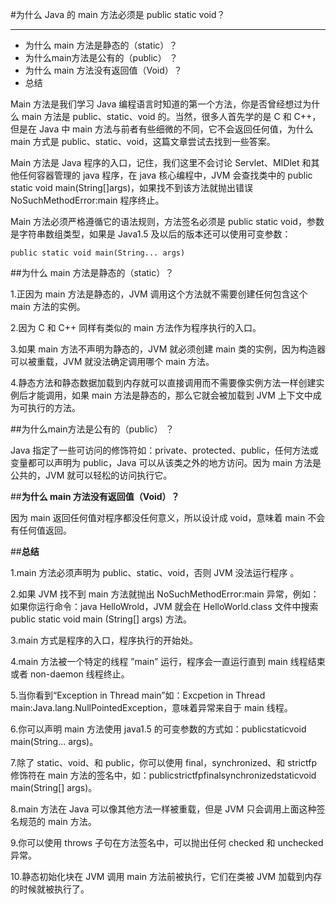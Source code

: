 #为什么 Java 的 main 方法必须是 public static void？

------

- 为什么 main 方法是静态的（static）？
- 为什么main方法是公有的（public） ？
- 为什么 main 方法没有返回值（Void）？
- 总结

Main 方法是我们学习 Java 编程语言时知道的第一个方法，你是否曾经想过为什么 main 方法是 public、static、void 的。当然，很多人首先学的是 C 和 C++，但是在 Java 中 main 方法与前者有些细微的不同，它不会返回任何值，为什么 main 方式是 public、static、void，这篇文章尝试去找到一些答案。

Main 方法是 Java 程序的入口，记住，我们这里不会讨论 Servlet、MIDlet 和其他任何容器管理的 java 程序，在 java 核心编程中，JVM 会查找类中的 public static void main(String[]args)，如果找不到该方法就抛出错误 NoSuchMethodError:main 程序终止。

Main 方法必须严格遵循它的语法规则，方法签名必须是 public static void，参数是字符串数组类型，如果是 Java1.5 及以后的版本还可以使用可变参数：

```
public static void main(String... args)
```

##为什么 main 方法是静态的（static）？

1.正因为 main 方法是静态的，JVM 调用这个方法就不需要创建任何包含这个 main 方法的实例。

2.因为 C 和 C++ 同样有类似的 main 方法作为程序执行的入口。

3.如果 main 方法不声明为静态的，JVM 就必须创建 main 类的实例，因为构造器可以被重载，JVM 就没法确定调用哪个 main 方法。

4.静态方法和静态数据加载到内存就可以直接调用而不需要像实例方法一样创建实例后才能调用，如果 main 方法是静态的，那么它就会被加载到 JVM 上下文中成为可执行的方法。

##为什么main方法是公有的（public） ？

Java 指定了一些可访问的修饰符如：private、protected、public，任何方法或变量都可以声明为 public，Java 可以从该类之外的地方访问。因为 main 方法是公共的，JVM 就可以轻松的访问执行它。

##**为什么 main 方法没有返回值（Void）？**

因为 main 返回任何值对程序都没任何意义，所以设计成 void，意味着 main 不会有任何值返回。

##**总结**

1.main 方法必须声明为 public、static、void，否则 JVM 没法运行程序 。

2.如果 JVM 找不到 main 方法就抛出 NoSuchMethodError:main 异常，例如：如果你运行命令：java HelloWrold，JVM 就会在 HelloWorld.class 文件中搜索 public static void main (String[] args) 方法。

3.main 方式是程序的入口，程序执行的开始处。

4.main 方法被一个特定的线程 ”main” 运行，程序会一直运行直到 main 线程结束或者 non-daemon 线程终止。

5.当你看到“Exception in Thread main”如：Excpetion in Thread main:Java.lang.NullPointedException，意味着异常来自于 main 线程。

6.你可以声明 main 方法使用 java1.5 的可变参数的方式如：publicstaticvoid main(String... args)。

7.除了 static、void、和 public，你可以使用 final，synchronized、和 strictfp 修饰符在 main 方法的签名中，如：publicstrictfpfinalsynchronizedstaticvoid main(String[] args)。

8.main 方法在 Java 可以像其他方法一样被重载，但是 JVM 只会调用上面这种签名规范的 main 方法。

9.你可以使用 throws 子句在方法签名中，可以抛出任何 checked 和 unchecked 异常。

10.静态初始化块在 JVM 调用 main 方法前被执行，它们在类被 JVM 加载到内存的时候就被执行了。
